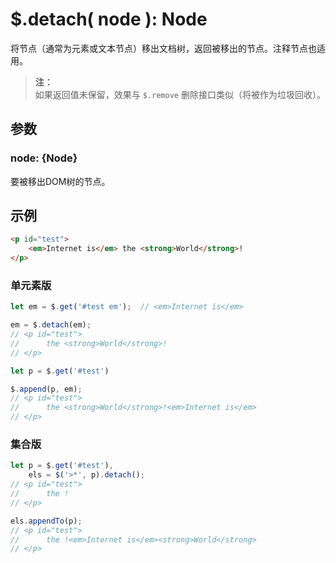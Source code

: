 # $.detach( node ): Node

将节点（通常为元素或文本节点）移出文档树，返回被移出的节点。注释节点也适用。

> **注：**<br>
> 如果返回值未保留，效果与 `$.remove` 删除接口类似（将被作为垃圾回收）。


## 参数

### node: {Node}

要被移出DOM树的节点。


## 示例

```html
<p id="test">
    <em>Internet is</em> the <strong>World</strong>!
</p>
```

### 单元素版

```js
let em = $.get('#test em');  // <em>Internet is</em>

em = $.detach(em);
// <p id="test">
//      the <strong>World</strong>!
// </p>

let p = $.get('#test')

$.append(p, em);
// <p id="test">
//      the <strong>World</strong>!<em>Internet is</em>
// </p>
```


### 集合版

```js
let p = $.get('#test'),
    els = $('>*', p).detach();
// <p id="test">
//      the !
// </p>

els.appendTo(p);
// <p id="test">
//      the !<em>Internet is</em><strong>World</strong>
// </p>
```

